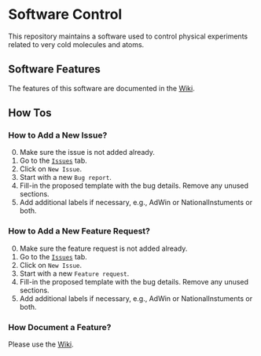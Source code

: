 # Software Control
This repository maintains a software used to control physical experiments related to very cold molecules and atoms.

## Software Features

The features of this software are documented in the [Wiki](https://github.com/coldphysics/software-control/wiki).

## How Tos

### How to Add a New Issue?
  0. Make sure the issue is not added already.
  1. Go to the [`Issues`](https://github.com/coldphysics/software-control/issues) tab.
  2. Click on `New Issue`.
  3. Start with a new `Bug report`.
  4. Fill-in the proposed template with the bug details. Remove any unused sections.
  5. Add additional labels if necessary, e.g., AdWin or NationalInstuments or both.
  
### How to Add a New Feature Request?
  0. Make sure the feature request is not added already.
  1. Go to the [`Issues`](https://github.com/coldphysics/software-control/issues) tab.
  2. Click on `New Issue`.
  3. Start with a new `Feature request`.
  4. Fill-in the proposed template with the bug details. Remove any unused sections.
  5. Add additional labels if necessary, e.g., AdWin or NationalInstuments or both.
  
### How Document a Feature?

Please use the [Wiki](https://github.com/coldphysics/software-control/wiki).
  
